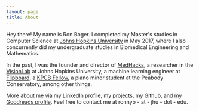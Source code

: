 ```yaml
---
layout: page
title: About
---
```


Hey there! My name is Ron Boger. I completed my Master's studies in Computer Science at [Johns Hopkins University](http://jhu.edu) in May 2017, where I also concurrently did my undergraduate studies in Biomedical Engineering and Mathematics. 

<!-- Currently I'm a researcher in the [VisionLab](http://vision.jhu.edu) at Johns Hopkins University. My research focuses primarily on methods for unsupervised machine learning, particularly at the intersection of subspace clustering and compressed sensing. -->

<!-- My research interests include non-convex optimization, sparsity, compressed sensing, deep learning, subspace clustering -->

In the past, I was the founder and director of [MedHacks](http://medhacks.org), a researcher in the [VisionLab](http://vision.jhu.edu) at Johns Hopkins University, a machine learning engineer at [Flipboard](http://about.flipboard.com), a [KPCB Fellow](http://kpcbfellows.com), a piano minor student at the Peabody Conservatory, among other things. 

More about me via my [LinkedIn profile](http://www.linkedin.com/in/ronboger), my [projects](/projects), my [Github](https://github.com/ronnyb29/), and my [Goodreads profile](https://www.goodreads.com/user/show/69825193-ron-boger). Feel free to contact me at ronnyb - at - jhu - dot - edu.
